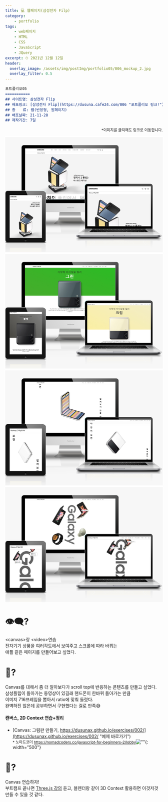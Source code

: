 ```yaml
---
title: 💻 웹페이지(삼성전자 Filp)
category: 
    - portfolio
tags: 
    - web페이지
    - HTML
    - CSS
    - JavaScript
    - JQuery
excerpt: ⏱ 2021년 12월 12일
header:
  overlay_image: /assets/img/postImg/portfolio05/006_mockup_2.jpg
  overlay_filter: 0.5
---
```

<style>
    .imgBox>*:first-child {
        width: calc(50% - 10px);
        flex: 1 1 calc(50% - 10px);
    }
</style>

```markdown
포트폴리오05
===========
## 사이트명: 삼성전자 Flip
## 배포링크: [삼성전자 Flip](https://dusuna.cafe24.com/006 "포트폴리오 링크!")
## 종　　류: 웹(반응형, 원페이지)
## 배포날짜: 21-11-28
## 제작기간: 7일
```
<p style="font-size: 12px; text-align: right;">
    *이미지를 클릭해도 링크로 이동합니다.
</p>
<div class="imgBox">
    <a href="https://dusuna.cafe24.com/006/">
        <img src="/assets/img/postImg/portfolio05/006_mockup_1.jpg" alt="">
    </a>
    <a href="https://dusuna.cafe24.com/006/">
        <img src="/assets/img/postImg/portfolio05/006_mockup_4.jpg" alt="">
    </a>
    <a href="https://dusuna.cafe24.com/006/">
        <img src="/assets/img/postImg/portfolio05/006_mockup_2.jpg" alt="">
    </a>
    <a href="https://dusuna.cafe24.com/006/">
        <img src="/assets/img/postImg/portfolio05/006_mockup_3.jpg" alt="">
    </a>
</div>

# 👁‍🗨?
&lt;canvas&gt;랑 &lt;video&gt;연습  
전자기기 상품을 여러각도에서 보여주고 스크롤에 따라 바뀌는  
애플 같은 페이지를 만들어보고 싶었다.

# 💬?  
Canvas를 대해서 좀 더 
알아보다가 scroll top에 반응하는 콘텐츠를 만들고 싶었다.  
삼성플립이 돌아가는 동영상이 있길래 핸드폰이 한바퀴 돌아가는 만큼  
이미지 716프레임을 뽑아서 ratio에 맞춰 돌렸다.  
완벽하진 않은데 공부하면서 구현했다는 걸로 만족😅  

#### 캔버스, 2D Context 연습+정리
- [Canvas: 그림판 만들기, https://dusunax.github.io/exercises/002/](https://dusunax.github.io/exercises/002/ "예제 바로가기")  
<span style="font-size: 12px; line-height: 1">* 노마드코더 https://nomadcoders.co/javascript-for-beginners-2/lobby</span>![""](https://dusuna.cafe24.com/PDF/%EC%97%B0%EC%8A%B5002_pdf.png){: width="500"}


# 💭?
Canvas 연습하자!   
부트캠프 끝나면 [Three.js 강의](https://www.udemy.com/course/threejs-tutorials/ "udemy") 듣고, 블렌더랑 같이 3D Context 활용하면 이것저것 만들 수 있을 것 같다.

